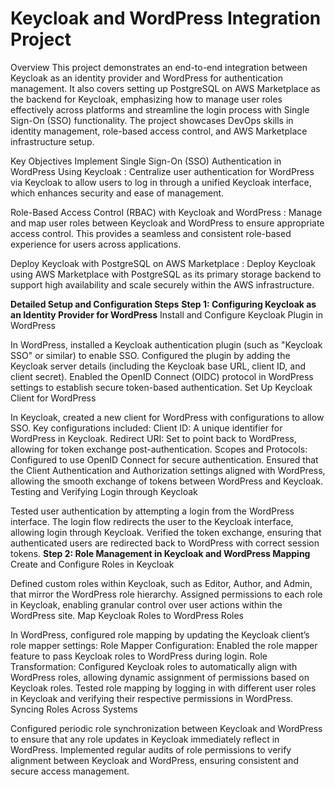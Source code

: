 # Keycloak and WordPress Integration Project

Overview
This project demonstrates an end-to-end integration between Keycloak as an identity provider and WordPress for authentication management. It also covers setting up PostgreSQL on AWS Marketplace as the backend for Keycloak, emphasizing how to manage user roles effectively across platforms and streamline the login process with Single Sign-On (SSO) functionality. The project showcases DevOps skills in identity management, role-based access control, and AWS Marketplace infrastructure setup.

Key Objectives
Implement Single Sign-On (SSO) Authentication in WordPress Using Keycloak : 
Centralize user authentication for WordPress via Keycloak to allow users to log in through a unified Keycloak interface, which enhances security and ease of management.

Role-Based Access Control (RBAC) with Keycloak and WordPress :
Manage and map user roles between Keycloak and WordPress to ensure appropriate access control. This provides a seamless and consistent role-based experience for users across applications.

Deploy Keycloak with PostgreSQL on AWS Marketplace :
Deploy Keycloak using AWS Marketplace with PostgreSQL as its primary storage backend to support high availability and scale securely within the AWS infrastructure.


**Detailed Setup and Configuration Steps**
**Step 1: Configuring Keycloak as an Identity Provider for WordPress**
Install and Configure Keycloak Plugin in WordPress

In WordPress, installed a Keycloak authentication plugin (such as "Keycloak SSO" or similar) to enable SSO.
Configured the plugin by adding the Keycloak server details (including the Keycloak base URL, client ID, and client secret).
Enabled the OpenID Connect (OIDC) protocol in WordPress settings to establish secure token-based authentication.
Set Up Keycloak Client for WordPress

In Keycloak, created a new client for WordPress with configurations to allow SSO. Key configurations included:
Client ID: A unique identifier for WordPress in Keycloak.
Redirect URI: Set to point back to WordPress, allowing for token exchange post-authentication.
Scopes and Protocols: Configured to use OpenID Connect for secure authentication.
Ensured that the Client Authentication and Authorization settings aligned with WordPress, allowing the smooth exchange of tokens between WordPress and Keycloak.
Testing and Verifying Login through Keycloak

Tested user authentication by attempting a login from the WordPress interface. The login flow redirects the user to the Keycloak interface, allowing login through Keycloak.
Verified the token exchange, ensuring that authenticated users are redirected back to WordPress with correct session tokens.
**Step 2: Role Management in Keycloak and WordPress Mapping**
Create and Configure Roles in Keycloak

Defined custom roles within Keycloak, such as Editor, Author, and Admin, that mirror the WordPress role hierarchy.
Assigned permissions to each role in Keycloak, enabling granular control over user actions within the WordPress site.
Map Keycloak Roles to WordPress Roles

In WordPress, configured role mapping by updating the Keycloak client’s role mapper settings:
Role Mapper Configuration: Enabled the role mapper feature to pass Keycloak roles to WordPress during login.
Role Transformation: Configured Keycloak roles to automatically align with WordPress roles, allowing dynamic assignment of permissions based on Keycloak roles.
Tested role mapping by logging in with different user roles in Keycloak and verifying their respective permissions in WordPress.
Syncing Roles Across Systems

Configured periodic role synchronization between Keycloak and WordPress to ensure that any role updates in Keycloak immediately reflect in WordPress. Implemented regular audits of role permissions to verify alignment between Keycloak and WordPress, ensuring consistent and secure access management.




